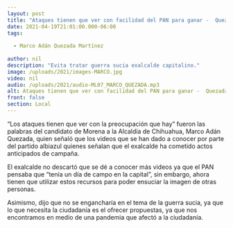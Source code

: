 ```yaml
---
layout: post
title: "Ataques tienen que ver con facilidad del PAN para ganar -  Quezada"
date: 2021-04-19T21:01:00.000-06:00
tags:
  
  - Marco Adán Quezada Martínez
  
author: nil
description: "Evita tratar guerra sucia exalcalde capitalino."
image: /uploads/2021/images-MARCO.jpg
video: nil
audio: /uploads/2021/audio-ML07_MARCO_QUEZADA.mp3
alt: Ataques tienen que ver con facilidad del PAN para ganar -  Quezada
front: false
section: Local
---
```


“Los ataques tienen que ver con la preocupación que hay” fueron las palabras del candidato de Morena a la Alcaldía de Chihuahua, Marco Adán Quezada, quien señaló que los videos que se han dado a conocer por parte del partido albiazul quienes señalan que el exalcalde ha cometido actos anticipados de campaña.

El exalcalde no descartó que se dé a conocer más videos ya que el PAN pensaba que “tenía un día de campo en la capital”, sin embargo, ahora tienen que utilizar estos recursos para poder ensuciar la imagen de otras personas.

Asimismo, dijo que no se engancharía en el tema de la guerra sucia, ya que lo que necesita la ciudadanía es el ofrecer propuestas, ya que nos encontramos en medio de una pandemia que afectó a la ciudadanía.
